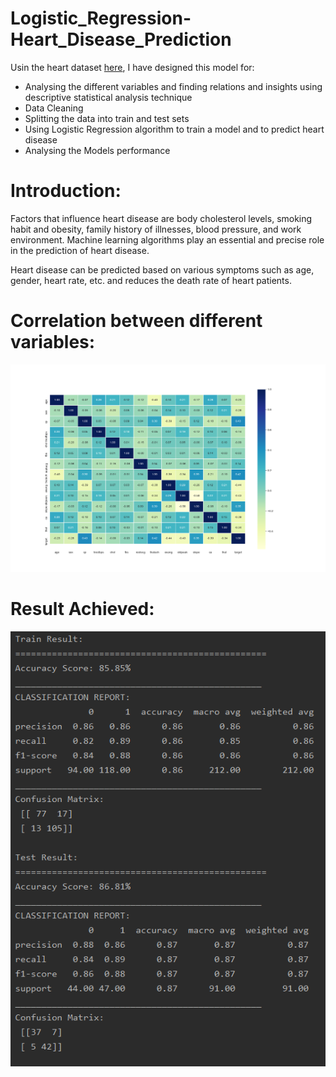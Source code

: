 # Logistic_Regression-Heart_Disease_Prediction
Usin the heart dataset [here](https://github.com/srikanthv0610/Logistic_Regression-Heart_Disease_Prediction/blob/main/Dataset), I have designed this model for:
* Analysing the different variables and finding relations and insights using descriptive statistical analysis technique
* Data Cleaning
* Splitting the data into train and test sets
* Using Logistic Regression algorithm to train a model and to predict heart disease
* Analysing the Models performance

# Introduction:
Factors that influence heart disease are body cholesterol levels, smoking habit and obesity, family history of illnesses, blood pressure, and work environment. Machine learning algorithms play an essential and precise role in the prediction of heart disease. 

Heart disease can be predicted based on various symptoms such as age, gender, heart rate, etc. and reduces the death rate of heart patients.

# Correlation between different variables:
![Heatmap](https://github.com/srikanthv0610/Logistic_Regression-Heart_Disease_Prediction/blob/main/Plots/Figure_5.png)


# Result Achieved:
![Model Performance](https://github.com/srikanthv0610/Logistic_Regression-Heart_Disease_Prediction/blob/main/Plots/Performance%20Result.PNG)
